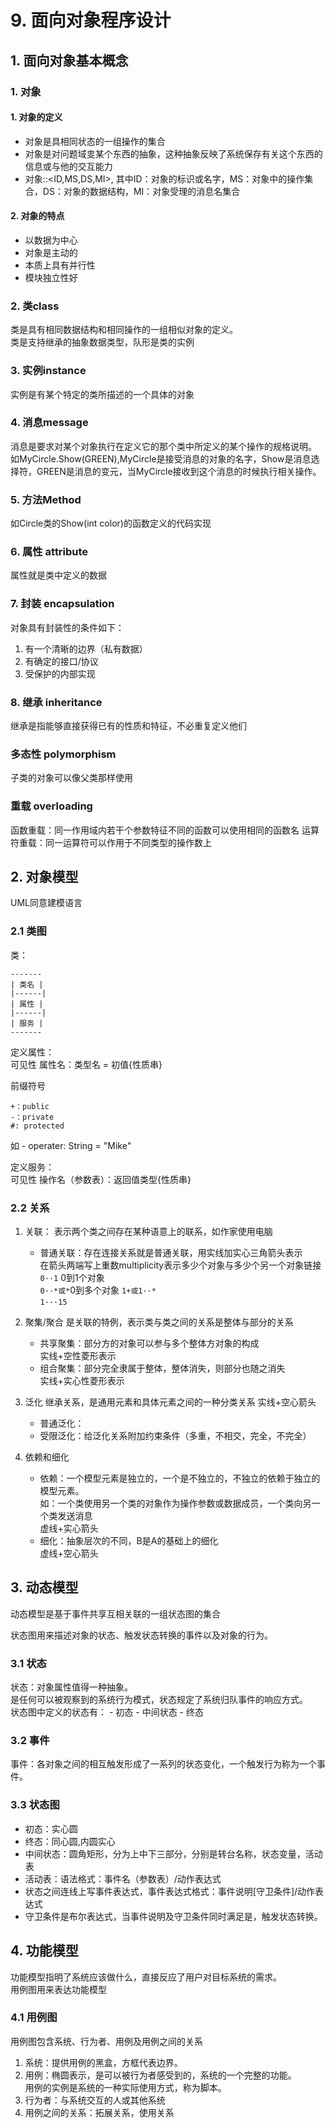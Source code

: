 # 9. 面向对象程序设计
## 1. 面向对象基本概念
### 1. 对象
#### 1. 对象的定义
- 对象是具相同状态的一组操作的集合
- 对象是对问题域㕜某个东西的抽象，这种抽象反映了系统保存有关这个东西的信息或与他的交互能力
- 对象::<ID,MS,DS,MI>, 其中ID：对象的标识或名字，MS：对象中的操作集合，DS：对象的数据结构，MI：对象受理的消息名集合
#### 2. 对象的特点
- 以数据为中心
- 对象是主动的
- 本质上具有并行性
- 模块独立性好
### 2. 类class
类是具有相同数据结构和相同操作的一组相似对象的定义。  
类是支持继承的抽象数据类型，队形是类的实例

### 3. 实例instance
实例是有某个特定的类所描述的一个具体的对象

### 4. 消息message
消息是要求对某个对象执行在定义它的那个类中所定义的某个操作的规格说明。  
如MyCircle.Show(GREEN),MyCircle是接受消息的对象的名字，Show是消息选择符，GREEN是消息的变元，当MyCircle接收到这个消息的时候执行相关操作。

### 5. 方法Method
如Circle类的Show(int color)的函数定义的代码实现

### 6. 属性 attribute
属性就是类中定义的数据

### 7. 封装 encapsulation
对象具有封装性的条件如下：
1. 有一个清晰的边界（私有数据）
2. 有确定的接口/协议
3. 受保护的内部实现

### 8. 继承 inheritance
继承是指能够直接获得已有的性质和特征，不必重复定义他们

### 多态性 polymorphism
子类的对象可以像父类那样使用

### 重载 overloading
函数重载：同一作用域内若干个参数特征不同的函数可以使用相同的函数名
运算符重载：同一运算符可以作用于不同类型的操作数上

## 2. 对象模型

UML同意建模语言
### 2.1 类图
类：
```
-------
| 类名 |
|------|
| 属性 |
|------|
| 服务 |
-------
```
定义属性：  
可见性 属性名：类型名 = 初值{性质串}

前缀符号 
``` 
+：public
-：private
#: protected
```
如 - operater: String = "Mike"

定义服务：  
可见性 操作名（参数表）：返回值类型{性质串}
### 2.2 关系
1. 关联：
    表示两个类之间存在某种语意上的联系，如作家使用电脑
    - 普通关联：存在连接关系就是普通关联，用实线加实心三角箭头表示  
    在箭头两端写上重数multiplicity表示多少个对象与多少个另一个对象链接  
        ```0··1``` 0到1个对象  
        ```0··*或*```0到多个对象
        ```1+或1··*```  
        ```1···15```  
2. 聚集/聚合
是关联的特例，表示类与类之间的关系是整体与部分的关系

    - 共享聚集：部分方的对象可以参与多个整体方对象的构成  
        实线+空性菱形表示
    - 组合聚集：部分完全隶属于整体，整体消失，则部分也随之消失  
        实线+实心性菱形表示
3. 泛化
继承关系，是通用元素和具体元素之间的一种分类关系
实线+空心箭头
    - 普通泛化：
    - 受限泛化：给泛化关系附加约束条件（多重，不相交，完全，不完全）
4. 依赖和细化
    - 依赖：一个模型元素是独立的，一个是不独立的，不独立的依赖于独立的模型元素。  
        如：一个类使用另一个类的对象作为操作参数或数据成员，一个类向另一个类发送消息  
        虚线+实心箭头
    - 细化：抽象层次的不同，B是A的基础上的细化   
        虚线+空心箭头

## 3. 动态模型
动态模型是基于事件共享互相关联的一组状态图的集合  

状态图用来描述对象的状态、触发状态转换的事件以及对象的行为。
### 3.1 状态
状态：对象属性值得一种抽象。    
是任何可以被观察到的系统行为模式，状态规定了系统归队事件的响应方式。  
状态图中定义的状态有：
    - 初态
    - 中间状态
    - 终态

### 3.2 事件  
事件：各对象之间的相互触发形成了一系列的状态变化，一个触发行为称为一个事件。  

### 3.3 状态图
- 初态：实心圆
- 终态：同心圆,内圆实心
- 中间状态：圆角矩形，分为上中下三部分，分别是转台名称，状态变量，活动表
- 活动表：语法格式：事件名（参数表）/动作表达式
- 状态之间连线上写事件表达式，事件表达式格式：事件说明[守卫条件]/动作表达式
- 守卫条件是布尔表达式，当事件说明及守卫条件同时满足是，触发状态转换。

## 4. 功能模型
功能模型指明了系统应该做什么，直接反应了用户对目标系统的需求。  
用例图用来表达功能模型
### 4.1 用例图
用例图包含系统、行为者、用例及用例之间的关系
1. 系统：提供用例的黑盒，方框代表边界。
2. 用例：椭圆表示，是可以被行为者感受到的，系统的一个完整的功能。  
    用例的实例是系统的一种实际使用方式，称为脚本。
3. 行为者：与系统交互的人或其他系统
4. 用例之间的关系：拓展关系，使用关系

